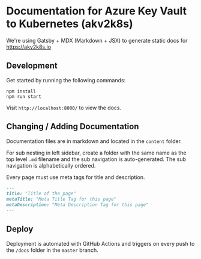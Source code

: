 # Documentation for Azure Key Vault to Kubernetes (akv2k8s)

We're using Gatsby + MDX (Markdown + JSX) to generate
static docs for https://akv2k8s.io  

## Development

Get started by running the following commands:

```
npm install
npm run start
```

Visit `http://localhost:8000/` to view the docs.

## Changing / Adding Documentation

Documentation files are in markdown and located in the `content` folder.

For sub nesting in left sidebar, create a folder with the same name as the top level `.md` filename and the sub navigation is auto-generated. The sub navigation is alphabetically ordered.

Every page must use meta tags for title and description.

```markdown
---
title: "Title of the page"
metaTitle: "Meta Title Tag for this page"
metaDescription: "Meta Description Tag for this page"
---
```

## Deploy

Deployment is automated with GitHub Actions and triggers on
every push to the `/docs` folder in the `master` branch.